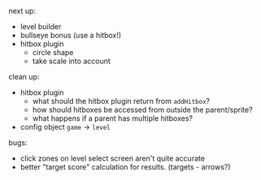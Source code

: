 next up:
- level builder
- bullseye bonus (use a hitbox!)
- hitbox plugin
  - circle shape
  - take scale into account

clean up:
- hitbox plugin
  - what should the hitbox plugin return from `addHitbox`?
  - how should hitboxes be accessed from outside the parent/sprite?
  - what happens if a parent has multiple hitboxes?
- config object `game` -> `level`

bugs:
- click zones on level select screen aren't quite accurate
- better "target score" calculation for results. (targets - arrows?)
